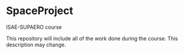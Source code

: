 # SpaceProject
ISAE-SUPAERO course

This repository will include all of the work done during the course. This description may change.
